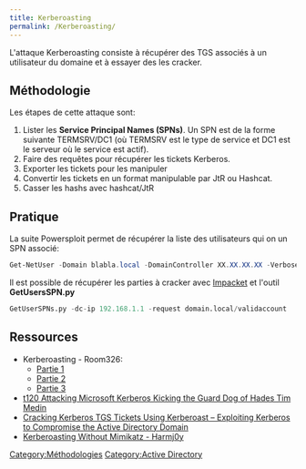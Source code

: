 ```yaml
---
title: Kerberoasting
permalink: /Kerberoasting/
---
```


L'attaque Kerberoasting consiste à récupérer des TGS associés à un utilisateur du domaine et à essayer des les cracker.

Méthodologie
------------

Les étapes de cette attaque sont:

1.  Lister les **Service Principal Names (SPNs)**. Un SPN est de la forme suivante TERMSRV/DC1 (où TERMSRV est le type de service et DC1 est le serveur où le service est actif).
2.  Faire des requêtes pour récupérer les tickets Kerberos.
3.  Exporter les tickets pour les manipuler
4.  Convertir les tickets en un format manipulable par JtR ou Hashcat.
5.  Casser les hashs avec hashcat/JtR

Pratique
--------

La suite Powersploit permet de récupérer la liste des utilisateurs qui on un SPN associé:

``` powershell
Get-NetUser -Domain blabla.local -DomainController XX.XX.XX.XX -Verbose -SPN
```

Il est possible de récupérer les parties à cracker avec [Impacket](/Impacket "wikilink") et l'outil **GetUsersSPN.py**
``` python
GetUserSPNs.py -dc-ip 192.168.1.1 -request domain.local/validaccount
```

Ressources
----------

-   Kerberoasting - Room326:
    -   [Partie 1](https://room362.com/post/2016/kerberoast-pt1/)
    -   [Partie 2](https://room362.com/post/2016/kerberoast-pt2/)
    -   [Partie 3](https://room362.com/post/2016/kerberoast-pt3/)
-   [t120 Attacking Microsoft Kerberos Kicking the Guard Dog of Hades Tim Medin](https://www.youtube.com/watch?v=PUyhlN-E5MU)
-   [Cracking Kerberos TGS Tickets Using Kerberoast – Exploiting Kerberos to Compromise the Active Directory Domain](https://adsecurity.org/?p=2293)
-   [Kerberoasting Without Mimikatz - Harmj0y](http://www.harmj0y.net/blog/powershell/kerberoasting-without-mimikatz/)

[Category:Méthodologies](/Category:Méthodologies "wikilink") [Category:Active Directory](/Category:Active_Directory "wikilink")
